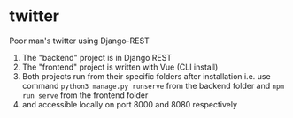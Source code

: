 # twitter
Poor man's twitter using Django-REST
1. The "backend" project is in Django REST
2. The "frontend" project is written with Vue (CLI install)
3. Both projects run from their specific folders after installation
    i.e. use command ```python3 manage.py runserve``` from the backend folder and ```npm run serve``` from the frontend folder
4. and accessible locally on port 8000 and 8080 respectively
